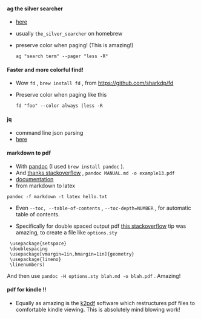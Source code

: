 
#### ag the silver searcher
* [here](https://geoff.greer.fm/2011/12/27/the-silver-searcher-better-than-ack/)
* usually `the_silver_searcher` on homebrew
* preserve color when paging! (This is amazing!)

  ```
  ag "search term" --pager "less -R"
  ```

#### Faster and more colorful find!
* Wow `fd` , `brew install fd` , from https://github.com/sharkdp/fd 
* Preserve color when paging like this

  ```
  fd "foo" --color always |less -R
  ```

#### jq
* command line json parsing 
* [here](https://stedolan.github.io/jq/download/)

#### markdown to pdf
* With [pandoc](https://pandoc.org) (I used `brew install pandoc` ).
* And [thanks stackoverflow](https://stackoverflow.com/a/55484165/472876)  , `pandoc MANUAL.md -o example13.pdf`
* [documentation](https://pandoc.org/MANUAL.html)  
* from markdown to latex

```
pandoc -f markdown -t latex hello.txt
```
* Even `--toc, --table-of-contents`  , `--toc-depth=NUMBER`  , for automatic table of contents. 

* Specifically for double spaced output pdf [this stackoverflow](https://stackoverflow.com/a/14972019/472876) tip was amazing, to create a file like `options.sty` 
 
``` 
 \usepackage{setspace}
 \doublespacing
 \usepackage[vmargin=1in,hmargin=1in]{geometry}
 \usepackage{lineno}
 \linenumbers) 
```

And then use `pandoc -H options.sty blah.md -o blah.pdf` . Amazing! 

#### pdf for kindle !!
* Equally as amazing is the [k2pdf](https://www.willus.com/k2pdfopt/) software which restructures pdf files to comfortable kindle viewing. This is absolutely mind blowing work!
